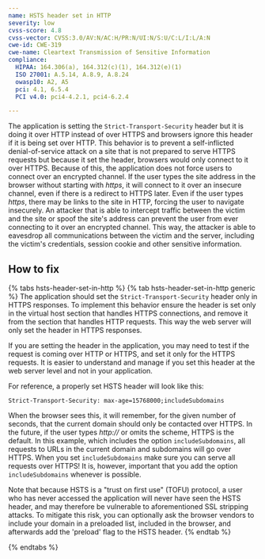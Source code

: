 ```yaml
---
name: HSTS header set in HTTP
severity: low
cvss-score: 4.8
cvss-vector: CVSS:3.0/AV:N/AC:H/PR:N/UI:N/S:U/C:L/I:L/A:N
cwe-id: CWE-319
cwe-name: Cleartext Transmission of Sensitive Information
compliance:
  HIPAA: 164.306(a), 164.312(c)(1), 164.312(e)(1)
  ISO 27001: A.5.14, A.8.9, A.8.24
  owasp10: A2, A5
  pci: 4.1, 6.5.4
  PCI v4.0: pci4-4.2.1, pci4-6.2.4

---            
```


The application is setting the `Strict-Transport-Security` header but it is doing it over HTTP instead of over HTTPS and browsers ignore this header if it is being set over HTTP. This behavior is to prevent a self-inflicted denial-of-service attack on a site that is not prepared to serve HTTPS requests but because it set the header, browsers would only connect to it over HTTPS.
Because of this, the application does not force users to connect over an encrypted channel. If the user types the site address in the browser without starting with _https_, it will connect to it over an insecure channel, even if there is a redirect to HTTPS later. Even if the user types _https_, there may be links to the site in HTTP, forcing the user to navigate insecurely. An attacker that is able to intercept traffic between the victim and the site or spoof the site's address can prevent the user from ever connecting to it over an encrypted channel. This way, the attacker is able to eavesdrop all communications between the victim and the server, including the victim's credentials, session cookie and other sensitive information.

## How to fix

{% tabs hsts-header-set-in-http %}
{% tab hsts-header-set-in-http generic %}
The application should set the `Strict-Transport-Security` header only in HTTPS responses. 
To implement this behavior ensure the header is set only in the virtual host section that handles HTTPS connections, and remove it from the section that handles HTTP requests. This way the web server will only set the header in HTTPS responses.

If you are setting the header in the application, you may need to test if the request is coming over HTTP or HTTPS, and set it only for the HTTPS requests. It is easier to understand and manage if you set this header at the web server level and not in your application.

For reference, a properly set HSTS header will look like this:
```
Strict-Transport-Security: max-age=15768000;includeSubdomains 
```

When the browser sees this, it will remember, for the given number of seconds, that the current domain should only be contacted over HTTPS. In the future, if the user types _http://_ or omits the scheme, HTTPS is the default. In this example, which includes the option `includeSubdomains`, all requests to URLs in the current domain and subdomains will go over HTTPS. When you set `includeSubdomains` make sure you can serve all requests over HTTPS! It is, however, important that you add the option `includeSubdomains` whenever is possible. 

Note that because HSTS is a "trust on first use" (TOFU) protocol, a user who has never accessed the application will never have seen the HSTS header, and may therefore be vulnerable to aforementioned SSL stripping attacks. To mitigate this risk, you can optionally ask the browser vendors to include your domain in a preloaded list, included in the browser, and afterwards add the 'preload' flag to the HSTS header.
{% endtab %}

{% endtabs %}
